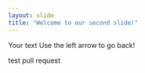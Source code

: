```yaml
---
layout: slide
title: "Welcome to our second slide!"
---
```

Your text
Use the left arrow to go back!

test pull request
